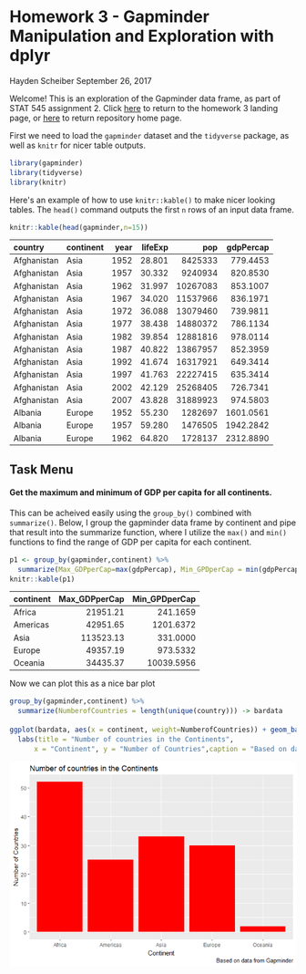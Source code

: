 Homework 3 - Gapminder Manipulation and Exploration with dplyr
================
Hayden Scheiber
September 26, 2017

Welcome! This is an exploration of the Gapminder data frame, as part of STAT 545 assignment 2. Click [here](README.md) to return to the homework 3 landing page, or [here](https://github.com/HScheiber/STAT545-hw-Scheiber-Hayden/blob/master/README.md) to return repository home page.

First we need to load the `gapminder` dataset and the `tidyverse` package, as well as `knitr` for nicer table outputs.

``` r
library(gapminder)
library(tidyverse)
library(knitr)
```

Here's an example of how to use `knitr::kable()` to make nicer looking tables. The `head()` command outputs the first `n` rows of an input data frame.

``` r
knitr::kable(head(gapminder,n=15))
```

| country     | continent |  year|  lifeExp|       pop|  gdpPercap|
|:------------|:----------|-----:|--------:|---------:|----------:|
| Afghanistan | Asia      |  1952|   28.801|   8425333|   779.4453|
| Afghanistan | Asia      |  1957|   30.332|   9240934|   820.8530|
| Afghanistan | Asia      |  1962|   31.997|  10267083|   853.1007|
| Afghanistan | Asia      |  1967|   34.020|  11537966|   836.1971|
| Afghanistan | Asia      |  1972|   36.088|  13079460|   739.9811|
| Afghanistan | Asia      |  1977|   38.438|  14880372|   786.1134|
| Afghanistan | Asia      |  1982|   39.854|  12881816|   978.0114|
| Afghanistan | Asia      |  1987|   40.822|  13867957|   852.3959|
| Afghanistan | Asia      |  1992|   41.674|  16317921|   649.3414|
| Afghanistan | Asia      |  1997|   41.763|  22227415|   635.3414|
| Afghanistan | Asia      |  2002|   42.129|  25268405|   726.7341|
| Afghanistan | Asia      |  2007|   43.828|  31889923|   974.5803|
| Albania     | Europe    |  1952|   55.230|   1282697|  1601.0561|
| Albania     | Europe    |  1957|   59.280|   1476505|  1942.2842|
| Albania     | Europe    |  1962|   64.820|   1728137|  2312.8890|

Task Menu
---------

#### Get the maximum and minimum of GDP per capita for all continents.

This can be acheived easily using the `group_by()` combined with `summarize()`. Below, I group the gapminder data frame by continent and pipe that result into the summarize function, where I utilize the `max()` and `min()` functions to find the range of GDP per capita for each continent.

``` r
p1 <- group_by(gapminder,continent) %>%
  summarize(Max_GDPperCap=max(gdpPercap), Min_GPDperCap = min(gdpPercap))
knitr::kable(p1)
```

| continent |  Max\_GDPperCap|  Min\_GPDperCap|
|:----------|---------------:|---------------:|
| Africa    |        21951.21|        241.1659|
| Americas  |        42951.65|       1201.6372|
| Asia      |       113523.13|        331.0000|
| Europe    |        49357.19|        973.5332|
| Oceania   |        34435.37|      10039.5956|

Now we can plot this as a nice bar plot

``` r
group_by(gapminder,continent) %>%
  summarize(NumberofCountries = length(unique(country))) -> bardata

ggplot(bardata, aes(x = continent, weight=NumberofCountries)) + geom_bar(fill="Red") +
  labs(title = "Number of countries in the Continents", 
      x = "Continent", y = "Number of Countries",caption = "Based on data from Gapminder")
```

![](dplyr_manipulation_files/figure-markdown_github-ascii_identifiers/unnamed-chunk-4-1.png)
